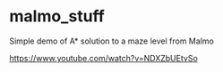 # malmo_stuff
Simple demo of A* solution to a maze level from Malmo

https://www.youtube.com/watch?v=NDXZbUEtvSo
